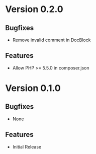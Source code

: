 # Version 0.2.0

## Bugfixes

* Remove invalid comment in DocBlock

## Features

* Allow PHP >= 5.5.0 in composer.json

# Version 0.1.0

## Bugfixes

* None

## Features

* Initial Release
